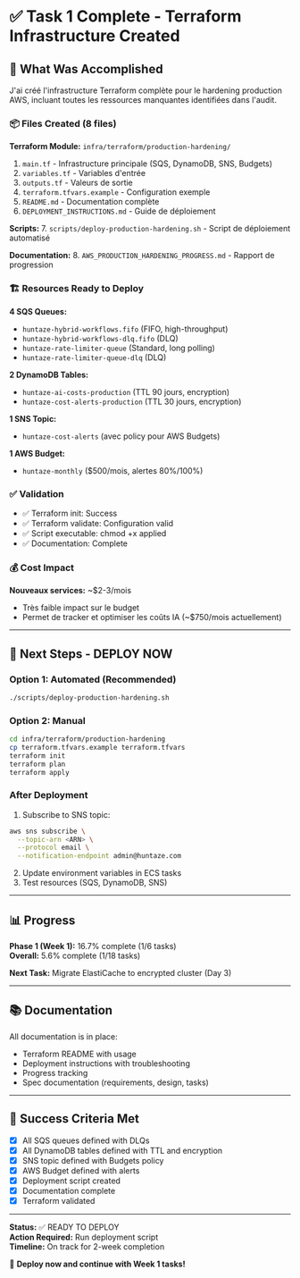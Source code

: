 # ✅ Task 1 Complete - Terraform Infrastructure Created

## 🎉 What Was Accomplished

J'ai créé l'infrastructure Terraform complète pour le hardening production AWS, incluant toutes les ressources manquantes identifiées dans l'audit.

### 📦 Files Created (8 files)

**Terraform Module:** `infra/terraform/production-hardening/`
1. `main.tf` - Infrastructure principale (SQS, DynamoDB, SNS, Budgets)
2. `variables.tf` - Variables d'entrée
3. `outputs.tf` - Valeurs de sortie
4. `terraform.tfvars.example` - Configuration exemple
5. `README.md` - Documentation complète
6. `DEPLOYMENT_INSTRUCTIONS.md` - Guide de déploiement

**Scripts:**
7. `scripts/deploy-production-hardening.sh` - Script de déploiement automatisé

**Documentation:**
8. `AWS_PRODUCTION_HARDENING_PROGRESS.md` - Rapport de progression

### 🏗️ Resources Ready to Deploy

**4 SQS Queues:**
- `huntaze-hybrid-workflows.fifo` (FIFO, high-throughput)
- `huntaze-hybrid-workflows-dlq.fifo` (DLQ)
- `huntaze-rate-limiter-queue` (Standard, long polling)
- `huntaze-rate-limiter-queue-dlq` (DLQ)

**2 DynamoDB Tables:**
- `huntaze-ai-costs-production` (TTL 90 jours, encryption)
- `huntaze-cost-alerts-production` (TTL 30 jours, encryption)

**1 SNS Topic:**
- `huntaze-cost-alerts` (avec policy pour AWS Budgets)

**1 AWS Budget:**
- `huntaze-monthly` ($500/mois, alertes 80%/100%)

### ✅ Validation

- ✅ Terraform init: Success
- ✅ Terraform validate: Configuration valid
- ✅ Script executable: chmod +x applied
- ✅ Documentation: Complete

### 💰 Cost Impact

**Nouveaux services:** ~$2-3/mois
- Très faible impact sur le budget
- Permet de tracker et optimiser les coûts IA (~$750/mois actuellement)

---

## 🚀 Next Steps - DEPLOY NOW

### Option 1: Automated (Recommended)

```bash
./scripts/deploy-production-hardening.sh
```

### Option 2: Manual

```bash
cd infra/terraform/production-hardening
cp terraform.tfvars.example terraform.tfvars
terraform init
terraform plan
terraform apply
```

### After Deployment

1. Subscribe to SNS topic:
```bash
aws sns subscribe \
  --topic-arn <ARN> \
  --protocol email \
  --notification-endpoint admin@huntaze.com
```

2. Update environment variables in ECS tasks
3. Test resources (SQS, DynamoDB, SNS)

---

## 📊 Progress

**Phase 1 (Week 1):** 16.7% complete (1/6 tasks)  
**Overall:** 5.6% complete (1/18 tasks)  

**Next Task:** Migrate ElastiCache to encrypted cluster (Day 3)

---

## 📚 Documentation

All documentation is in place:
- Terraform README with usage
- Deployment instructions with troubleshooting
- Progress tracking
- Spec documentation (requirements, design, tasks)

---

## 🎯 Success Criteria Met

- [x] All SQS queues defined with DLQs
- [x] All DynamoDB tables defined with TTL and encryption
- [x] SNS topic defined with Budgets policy
- [x] AWS Budget defined with alerts
- [x] Deployment script created
- [x] Documentation complete
- [x] Terraform validated

---

**Status:** ✅ READY TO DEPLOY  
**Action Required:** Run deployment script  
**Timeline:** On track for 2-week completion  

🚀 **Deploy now and continue with Week 1 tasks!**

